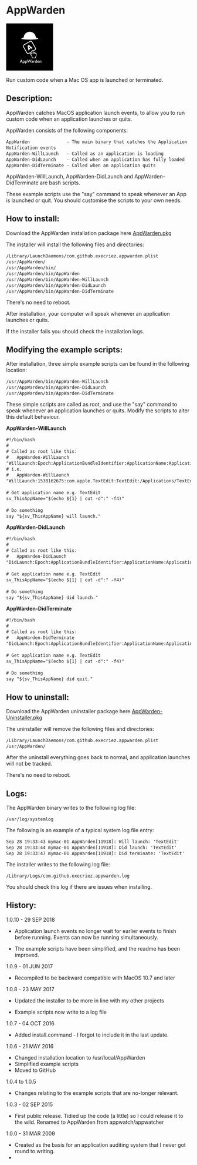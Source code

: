 # AppWarden
![Logo](images/AppWarden.jpg "Logo")

Run custom code when a Mac OS app is launched or terminated.

## Description:

AppWarden catches MacOS application launch events, to allow you to run custom code when an application launches or quits.

AppWarden consists of the following components:

	AppWarden              - The main binary that catches the Application Notification events
	AppWarden-WillLaunch   - Called as an application is loading
	AppWarden-DidLaunch    - Called when an application has fully loaded
	AppWarden-DidTerminate - Called when an application quits
 
AppWarden-WillLaunch, AppWarden-DidLaunch and AppWarden-DidTerminate are bash scripts.

These example scripts use the "say" command to speak whenever an App is launched or quit. You should customise the scripts to your own needs.


## How to install:

Download the AppWarden installation package here [AppWarden.pkg](https://raw.githubusercontent.com/execriez/AppWarden/master/SupportFiles/AppWarden.pkg)

The installer will install the following files and directories:

	/Library/LaunchDaemons/com.github.execriez.appwarden.plist
	/usr/AppWarden/
	/usr/AppWarden/bin/
	/usr/AppWarden/bin/AppWarden
	/usr/AppWarden/bin/AppWarden-WillLaunch
	/usr/AppWarden/bin/AppWarden-DidLaunch
	/usr/AppWarden/bin/AppWarden-DidTerminate

There's no need to reboot.

After installation, your computer will speak whenever an application launches or quits. 

If the installer fails you should check the installation logs.

## Modifying the example scripts:

After installation, three simple example scripts can be found in the following location:

	/usr/AppWarden/bin/AppWarden-WillLaunch
	/usr/AppWarden/bin/AppWarden-DidLaunch
	/usr/AppWarden/bin/AppWarden-DidTerminate

These simple scripts are called as root, and use the "say" command to speak whenever an application launches or quits. Modify the scripts to alter this default behaviour.

**AppWarden-WillLaunch**

	#!/bin/bash
	#
	# Called as root like this:
	#   AppWarden-WillLaunch "WillLaunch:Epoch:ApplicationBundleIdentifier:ApplicationName:ApplicationPath:ApplicationProcessIdentifier"
	# i.e.
	#   AppWarden-WillLaunch "WillLaunch:1538162675:com.apple.TextEdit:TextEdit:/Applications/TextEdit.app:15061"

	# Get application name e.g. TextEdit
	sv_ThisAppName="$(echo ${1} | cut -d":" -f4)"

	# Do something
	say "${sv_ThisAppName} will launch."

**AppWarden-DidLaunch**

	#!/bin/bash
	#
	# Called as root like this:
	#   AppWarden-DidLaunch "DidLaunch:Epoch:ApplicationBundleIdentifier:ApplicationName:ApplicationPath:ApplicationProcessIdentifier"

	# Get application name e.g. TextEdit
	sv_ThisAppName="$(echo ${1} | cut -d":" -f4)"

	# Do something
	say "${sv_ThisAppName} did launch."

**AppWarden-DidTerminate**

	#!/bin/bash
	#
	# Called as root like this:
	#   AppWarden-DidTerminate "DidLaunch:Epoch:ApplicationBundleIdentifier:ApplicationName:ApplicationPath:ApplicationProcessIdentifier"

	# Get application name e.g. TextEdit
	sv_ThisAppName="$(echo ${1} | cut -d":" -f4)"

	# Do something
	say "${sv_ThisAppName} did quit."


## How to uninstall:

Download the AppWarden uninstaller package here [AppWarden-Uninstaller.pkg](https://raw.githubusercontent.com/execriez/AppWarden/master/SupportFiles/AppWarden-Uninstaller.pkg)

The uninstaller will remove the following files and directories:

	/Library/LaunchDaemons/com.github.execriez.appwarden.plist
	/usr/AppWarden/

After the uninstall everything goes back to normal, and application launches will not be tracked.

There's no need to reboot.

## Logs:

The AppWarden binary writes to the following log file:

	/var/log/systemlog
  
The following is an example of a typical system log file entry:

	Sep 28 19:33:43 mymac-01 AppWarden[11918]: Will launch: 'TextEdit'
	Sep 28 19:33:44 mymac-01 AppWarden[11918]: Did launch: 'TextEdit'
	Sep 28 19:33:47 mymac-01 AppWarden[11918]: Did terminate: 'TextEdit'


The installer writes to the following log file:

	/Library/Logs/com.github.execriez.appwarden.log
  
You should check this log if there are issues when installing.

## History:

1.0.10 - 29 SEP 2018

* Application launch events no longer wait for earlier events to finish before running. Events can now be running simultaneously.

* The example scripts have been simplified, and the readme has been improved.

1.0.9 - 01 JUN 2017

* Recompiled to be backward compatible with MacOS 10.7 and later

1.0.8 - 23 MAY 2017

* Updated the installer to be more in line with my other projects

* Example scripts now write to a log file

1.0.7 - 04 OCT 2016

* Added install.command - I forgot to include it in the last update.

1.0.6 - 21 MAY 2016

* Changed installation location to /usr/local/AppWarden 
* Simplified example scripts
* Moved to GitHub

1.0.4 to 1.0.5

* Changes relating to the example scripts that are no-longer relevant.

1.0.3 - 02 SEP 2015

* First public release.
  Tidied up the code (a little) so I could release it to the wild.
  Renamed to AppWarden from appwatch/appwatcher

1.0.0 - 31 MAR 2009

* Created as the basis for an application auditing system that I never got round to writing.
* 